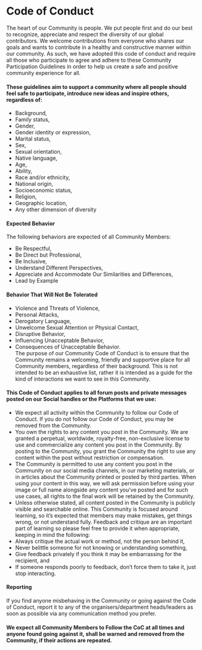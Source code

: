 # Code of Conduct

The heart of our Community is people. We put people first and do our best to recognize, appreciate and respect the diversity of our global contributors. We welcome contributions from everyone who shares our goals and wants to contribute in a healthy and constructive manner within our community. As such, we have adopted this code of conduct and require all those who participate to agree and adhere to these Community Participation Guidelines in order to help us create a safe and positive community experience for all.  
#### These guidelines aim to support a community where all people should feel safe to participate, introduce new ideas and inspire others, regardless of:
   - Background,
   - Family status,
   - Gender,
   - Gender identity or expression,
   - Marital status,
   - Sex,
   - Sexual orientation,
   - Native language,
   - Age,
   - Ability,
   - Race and/or ethnicity,
   - National origin,
   - Socioeconomic status,
   - Religion,
   - Geographic location,
   - Any other dimension of diversity  
#### Expected Behavior
   The following behaviors are expected of all Community Members:
   - Be Respectful,
   - Be Direct but Professional,
   - Be Inclusive,
   - Understand Different Perspectives,
   - Appreciate and Accommodate Our Similarities and Differences,
   - Lead by Example  
#### Behavior That Will Not Be Tolerated
   - Violence and Threats of Violence,
   - Personal Attacks,
   - Derogatory Language,
   - Unwelcome Sexual Attention or Physical Contact,
   - Disruptive Behavior,
   - Influencing Unacceptable Behavior,
   - Consequences of Unacceptable Behavior.  
   The purpose of our Community Code of Conduct is to ensure that the Community remains a welcoming, friendly and supportive place for all Community members, regardless of their background. This is not intended to be an exhaustive list, rather it is intended as a guide for the kind of interactions we want to see in this Community.  
#### This Code of Conduct applies to all forum posts and private messages posted on our Social handles or the Platforms that we use:
   - We expect all activity within the Community to follow our Code of Conduct. If you do not follow our Code of Conduct, you may be removed from the Community.
   - You own the rights to any content you post in the Community. We are granted a perpetual, worldwide, royalty-free, non-exclusive license to use and commercialize any content you post in the Community. By posting to the Community, you grant the Community the right to use any content within the post without restriction or compensation.
   - The Community is permitted to use any content you post in the Community on our social media channels, in our marketing materials, or in articles about the Community printed or posted by third parties. When using your content in this way, we will ask permission before using your image or full name alongside any content you’ve posted and for such use cases, all rights to the final work will be retained by the Community.
   - Unless otherwise stated, all content posted in the Community is publicly visible and searchable online.
   This Community is focused around learning, so it’s expected that members may make mistakes, get things wrong, or not understand fully. Feedback and critique are an important part of learning so please feel free to provide it when appropriate, keeping in mind the following:
   - Always critique the actual work or method, not the person behind it,
   - Never belittle someone for not knowing or understanding something,
   - Give feedback privately if you think it may be embarrassing for the recipient, and
   - If someone responds poorly to feedback, don’t force them to take it, just stop interacting.  
#### Reporting
  If you find anyone misbehaving in the Community or going against the Code of Conduct, report it to any of the organisers/department heads/leaders as soon as possible via any communication method you prefer.  
#### We expect all Community Members to Follow the CoC at all times and anyone found going against it, shall be warned and removed from the Community, if their actions are repeated.
